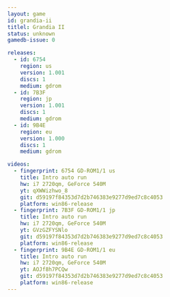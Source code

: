 ```yaml
---
layout: game
id: grandia-ii
titlel: Grandia II
status: unknown
gamedb-issue: 0

releases:
  - id: 6754
    region: us
    version: 1.001
    discs: 1
    medium: gdrom
  - id: 7B3F
    region: jp
    version: 1.001
    discs: 1
    medium: gdrom
  - id: 9B4E
    region: eu
    version: 1.000
    discs: 1
    medium: gdrom

videos:
  - fingerprint: 6754 GD-ROM1/1 us
    title: Intro auto run
    hw: i7 2720qm, GeForce 540M
    yt: qXWWizhwo_8
    git: d59197f84353d7d2b746383e9277d9ed7c8c4053
    platform: win86-release
  - fingerprint: 7B3F GD-ROM1/1 jp
    title: Intro auto run
    hw: i7 2720qm, GeForce 540M
    yt: GVzGZFYSNlo
    git: d59197f84353d7d2b746383e9277d9ed7c8c4053
    platform: win86-release
  - fingerprint: 9B4E GD-ROM1/1 eu
    title: Intro auto run
    hw: i7 2720qm, GeForce 540M
    yt: AOJf8h7PCQw
    git: d59197f84353d7d2b746383e9277d9ed7c8c4053
    platform: win86-release
---
```

